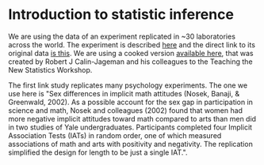 # Introduction to statistic inference

We are using the data of an experiment replicated in ~30 laboratories across the world. The experiment is described [here](https://osf.io/wx7ck/) and the direct link to its original data [is this](https://osf.io/nqg97/). We are using a cooked version [available here](https://github.com/rcalinjageman/New_Stats_Teaching_Resources/tree/dae9981eb9a7bc373501a4ff9477498ee466ceac/workshop%20data/two_groups%20-%20iat/iat_data%20_csv), that was created by Robert J Calin-Jageman and his colleagues to the Teaching the New Statistics Workshop.

The first link study replicates many psychology experiments. The one we use here is "Sex differences in implicit math attitudes (Nosek, Banaji, & Greenwald, 2002). As a possible account for the sex gap in participation in science and math, Nosek and colleagues (2002) found that women had more negative implicit attitudes toward math compared to arts than men did in two studies of Yale undergraduates. Participants completed four Implicit Association Tests (IATs) in random order, one of which measured associations of math and arts with positivity and negativity. The replication simplified the design for length to be just a single IAT.".

